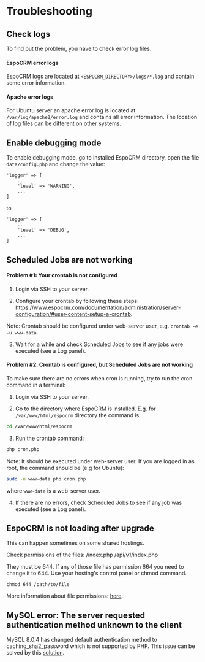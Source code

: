 # Troubleshooting

## Check logs

To find out the problem, you have to check error log files.

#### EspoCRM error logs

EspoCRM logs are located at `<ESPOCRM_DIRECTORY>/logs/*.log` and contain some error information.

#### Apache error logs

For Ubuntu server an apache error log is located at `/var/log/apache2/error.log` and contains all error information. The location of log files can be different on other systems. 

## Enable debugging mode

To enable debugging mode, go to installed EspoCRM directory, open the file `data/config.php` and change the value:

```
'logger' => [
    ...
    'level' => 'WARNING',
    ...
]
```
to
```
'logger' => [
    ...
    'level' => 'DEBUG',
    ...
]
```

## Scheduled Jobs are not working

#### Problem #1: Your crontab is not configured

1. Login via SSH to your server.

2. Configure your crontab by following these steps: https://www.espocrm.com/documentation/administration/server-configuration/#user-content-setup-a-crontab.

Note: Crontab should be configured under web-server user, e.g. `crontab -e -u www-data`.

3. Wait for a while and check Scheduled Jobs to see if any jobs were executed (see a Log panel).

#### Problem #2. Crontab is configured, but Scheduled Jobs are not working

To make sure there are no errors when cron is running, try to run the cron command in a terminal:

1. Login via SSH to your server.

2. Go to the directory where EspoCRM is installed. E.g. for `/var/www/html/espocrm` directory the command is:

```bash
cd /var/www/html/espocrm
```

3. Run the crontab command:

```bash
php cron.php
```

Note: It should be executed under web-server user. If you are logged in as root, the command should be (e.g for Ubuntu):

```bash
sudo -u www-data php cron.php
```

where `www-data` is a web-server user.

4. If there are no errors, check Scheduled Jobs to see if any job was executed (see a Log panel).

## EspoCRM is not loading after upgrade

This can happen sometimes on some shared hostings.

Check permissions of the files:
/index.php
/api/v1/index.php

They must be 644. If any of those file has permission 664 you need to change it to 644. Use your hosting's control panel or chmod command.

```
chmod 644 /path/to/file
```
More information about file permissions: [here](server-configuration.md#required-permissions-for-unix-based-systems).

## MySQL error: The server requested authentication method unknown to the client

MySQL 8.0.4 has changed default authentication method to caching_sha2_password which is not supported by PHP. This issue can be solved by this [solution](server-configuration.md#user-content-mysql-8-support).
